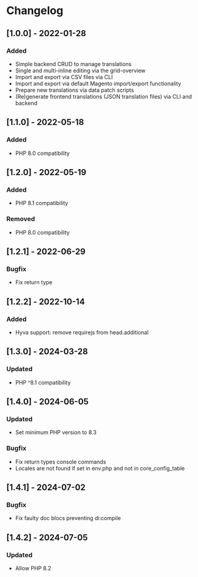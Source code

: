 # Changelog
## [1.0.0] - 2022-01-28
### Added
- Simple backend CRUD to manage translations
- Single and multi-inline editing via the grid-overview
- Import and export via CSV files via CLI
- Import and export via default Magento import/export functionality
- Prepare new translations via data patch scripts
- (Re)generate frontend translations (JSON translation files) via CLI and backend

## [1.1.0] - 2022-05-18
### Added
- PHP 8.0 compatibility

## [1.2.0] - 2022-05-19
### Added
- PHP 8.1 compatibility
### Removed
- PHP 8.0 compatibility

## [1.2.1] - 2022-06-29
### Bugfix
- Fix return type

## [1.2.2] - 2022-10-14
### Added
- Hyva support: remove requirejs from head.additional

## [1.3.0] - 2024-03-28
### Updated
- PHP ^8.1 compatibility 

## [1.4.0] - 2024-06-05
### Updated
- Set minimum PHP version to 8.3
### Bugfix
- Fix return types console commands
- Locales are not found if set in env.php and not in core_config_table

## [1.4.1] - 2024-07-02
### Bugfix
- Fix faulty doc blocs preventing di:compile

## [1.4.2] - 2024-07-05
### Updated
- Allow PHP 8.2
